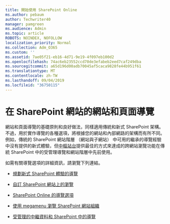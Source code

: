 ```yaml
---
title: 開始使用 SharePoint Online
ms.author: pebaum
author: Techwriter40
manager: pamgreen
ms.audience: Admin
ms.topic: article
ROBOTS: NOINDEX, NOFOLLOW
localization_priority: Normal
ms.collection: Adm_O365
ms.custom: ''
ms.assetid: 7ae05f21-eb16-4d71-9e19-4f097eb100d2
ms.openlocfilehash: 74ac6eb23552ccd70de3efabeb2eed7caf249dba
ms.sourcegitcommit: a65d196d00adb70045af5caca9828fe44b951f61
ms.translationtype: MT
ms.contentlocale: zh-TW
ms.lasthandoff: 09/04/2019
ms.locfileid: "36750115"
---
```

# <a name="site-and-page-navigation-in-sharepoint-sites"></a>在 SharePoint 網站的網站和頁面導覽

網站和頁面導覽的基礎原則和良好做法，同樣適用傳統和新式 SharePoint 架構。 不過，用於實作導覽的各種選項，將根據您的網站和內部網路的架構而有所不同。 例如，傳統的 SharePoint 網站階層 （網站與子網站） 中可用的繼承的導覽經驗中沒有提供的新式體驗，但[中樞站台](https://support.office.com/article/fe26ae84-14b7-45b6-a6d1-948b3966427f)提供最佳的方式來達成的跨網站瀏覽功能在傳統 SharePoint 中的受管理導覽和網站階層中先前使用。

 如需有關導覽選項的詳細資訊，請瀏覽下列連結。

 - [規劃新式 SharePoint 體驗的導覽](https://docs.microsoft.com/sharepoint/plan-navigation-modern-experience)

- [自訂 SharePoint 網站上的瀏覽](https://support.office.com/article/customize-the-navigation-on-your-sharepoint-site-3cd61ae7-a9ed-4e1e-bf6d-4655f0bf25ca)

- [SharePoint Online 的導覽選項](https://docs.microsoft.com/office365/enterprise/navigation-options-for-sharepoint-online)
 
- [使用 megamenu 瀏覽 SharePoint 網站組織](https://techcommunity.microsoft.com/t5/Microsoft-SharePoint-Blog/Organize-your-SharePoint-sites-with-megamenu-navigation-and-new/ba-p/328068)

- [受管理的中繼資料和 SharePoint 中的導覽](https://docs.microsoft.com/sharepoint/dev/general-development/managed-metadata-and-navigation-in-sharepoint)


